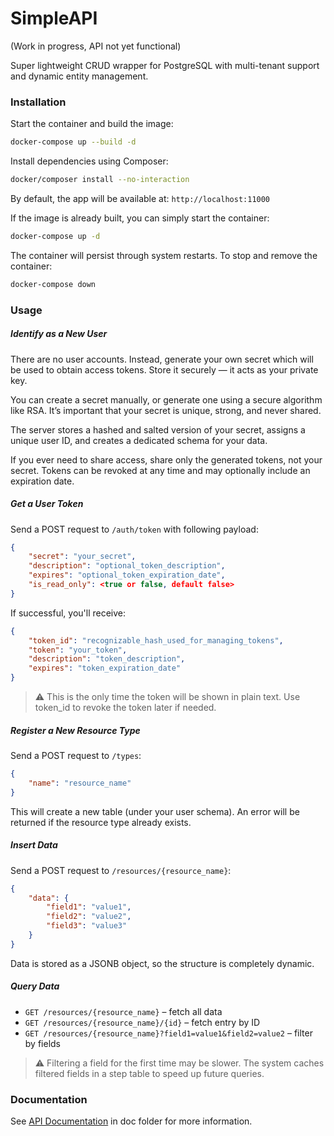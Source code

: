 # SimpleAPI

(Work in progress, API not yet functional)

Super lightweight CRUD wrapper for PostgreSQL with multi-tenant support and dynamic entity management.

### Installation

Start the container and build the image:

```bash
docker-compose up --build -d
```

Install dependencies using Composer:

```bash
docker/composer install --no-interaction
```

By default, the app will be available at: `http://localhost:11000`

If the image is already built, you can simply start the container:

```bash
docker-compose up -d
```

The container will persist through system restarts.
To stop and remove the container:

```bash
docker-compose down
```

### Usage

##### Identify as a New User

There are no user accounts.
Instead, generate your own secret which will be used to obtain access tokens. Store it securely — it acts as your private key.

You can create a secret manually, or generate one using a secure algorithm like RSA.
It’s important that your secret is unique, strong, and never shared.

The server stores a hashed and salted version of your secret, assigns a unique user ID, and creates a dedicated schema for your data.

If you ever need to share access, share only the generated tokens, not your secret.
Tokens can be revoked at any time and may optionally include an expiration date.

##### Get a User Token

Send a POST request to `/auth/token` with following payload:

```json
{
    "secret": "your_secret",
    "description": "optional_token_description",
    "expires": "optional_token_expiration_date",
    "is_read_only": <true or false, default false>
}
```

If successful, you'll receive:

```json
{
    "token_id": "recognizable_hash_used_for_managing_tokens",
    "token": "your_token",
    "description": "token_description",
    "expires": "token_expiration_date"
}
```

> ⚠️ This is the only time the token will be shown in plain text.
Use token_id to revoke the token later if needed.

##### Register a New Resource Type

Send a POST request to `/types`:

```json
{
    "name": "resource_name"
}
```

This will create a new table (under your user schema).
An error will be returned if the resource type already exists.

##### Insert Data

Send a POST request to `/resources/{resource_name}`:

```json
{
    "data": {
        "field1": "value1",
        "field2": "value2",
        "field3": "value3"
    }
}
```

Data is stored as a JSONB object, so the structure is completely dynamic.

##### Query Data

- `GET /resources/{resource_name}` – fetch all data
- `GET /resources/{resource_name}/{id}` – fetch entry by ID
- `GET /resources/{resource_name}?field1=value1&field2=value2` – filter by fields

> ⚠️ Filtering a field for the first time may be slower.
The system caches filtered fields in a step table to speed up future queries.

### Documentation

See [API Documentation](doc/) in doc folder for more information.